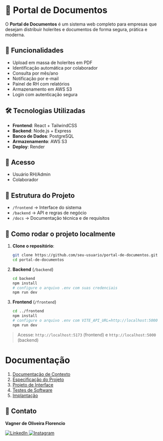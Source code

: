 # 📄 Portal de Documentos

O **Portal de Documentos** é um sistema web completo para empresas que desejam distribuir holerites e documentos de forma segura, prática e moderna.

## 🚀 Funcionalidades

- Upload em massa de holerites em PDF
- Identificação automática por colaborador
- Consulta por mês/ano
- Notificação por e-mail
- Painel de RH com relatórios
- Armazenamento em AWS S3
- Login com autenticação segura

## 🛠️ Tecnologias Utilizadas

- **Frontend**: React + TailwindCSS
- **Backend**: Node.js + Express
- **Banco de Dados**: PostgreSQL
- **Armazenamento**: AWS S3
- **Deploy**: Render

## 👤 Acesso

- Usuário RH/Admin
- Colaborador

## 📂 Estrutura do Projeto

- `/frontend` → Interface do sistema
- `/backend` → API e regras de negócio
- `/docs` → Documentação técnica e de requisitos

## 📌 Como rodar o projeto localmente

1. **Clone o repositório**:

   ```bash
   git clone https://github.com/seu-usuario/portal-de-documentos.git
   cd portal-de-documentos
   ```

2. **Backend** (`/backend`)

   ```bash
   cd backend
   npm install
   # configure o arquivo .env com suas credenciais
   npm run dev
   ```

3. **Frontend** (`/frontend`)
   ```bash
   cd ../frontend
   npm install
   # configure o arquivo .env com VITE_API_URL=http://localhost:5000
   npm run dev
   ```

> Acesse: `http://localhost:5173` (frontend) e `http://localhost:5000` (backend)

# Documentação

<ol>
<li><a href="documentos/01-Documentação de Contexto.md"> Documentação de Contexto</a></li>
<li><a href="documentos/02-Especificação do Projeto.md"> Especificação do Projeto</a></li>
<li><a href="documentos/03-Projeto de Interface.md"> Projeto de Interface</a></li>
<li><a href="documentos/04-Testes de Software.md"> Testes de Software</a></li>
<li><a href="documentos/05-Implantação.md"> Implantação</a></li>
</ol>

## 📧 Contato

**Vagner de Oliveira Florencio**

<a href="https://www.linkedin.com/in/vagner-florencio-85679860/" target="_blank">
  <img src="https://img.shields.io/badge/LinkedIn-0077B5?style=for-the-badge&logo=linkedin&logoColor=white" alt="LinkedIn">
</a>

<a href="https://www.instagram.com/v4gn32/" target="_blank">
  <img src="https://img.shields.io/badge/Instagram-E4405F?style=for-the-badge&logo=instagram&logoColor=white" alt="Instagram">
</a>

